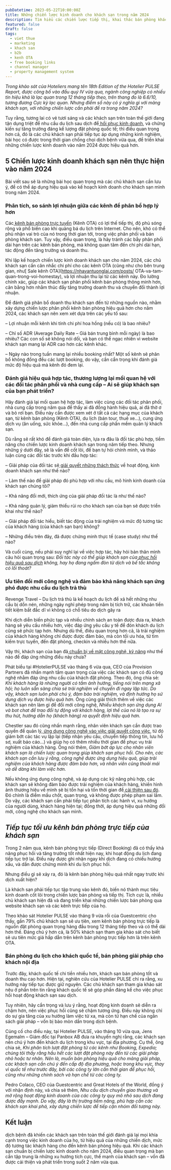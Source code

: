 ```yaml
---
pubDatetime: 2023-05-22T10:00:00Z
title: Những chiến lược kinh doanh cho khách sạn trong năm 2024
description: Tìm hiểu các chiến lược tiếp thị, khai thác bán phòng khách sạn hiệu quả trong chuỗi bài viết sau của nhavantuonglai để áp dụng và đem lại hiệu quả thiết thực cho giải pháp của bạn.
featured: false
draft: false
tags:
  - viet thue
  - marketing
  - khach san
  - b2b
  - kenh OTA
  - free booking links
  - channel manager
  - property management system
---
```


_Trong khảo sát của Hoteliers mang tên 18th Edition of the Hotelier PULSE Report, được công bố vào đầu quý IV vừa qua, ngành công nghiệp có nhiều tín hiệu khá là lạc quan trong 12 tháng tiếp theo, trên thang đo là 6.6/10, tương đương _Cực kỳ lạc quan._ Nhưng điểm số này có ý nghĩa gì với mảng khách sạn, với những chiến lược cần phải đề ra trong năm 2024?_

Tuy rằng, tương lai có vẻ tươi sáng và các khách sạn trên toàn thế giới đang tận dụng triệt để nhu cầu du lịch sau dịch để[ hồi phục kinh doanh](https://nhavantuonglai.com/posts/), và chứng kiến sự tăng trưởng đáng kể lượng đặt phòng quốc tế; thì điều quan trọng hơn cả, đó là các chủ khách sạn phải tiếp tục áp dụng những kinh nghiệm, bài học có được trong thời gian chống chọi dịch bệnh vừa qua, để triển khai những chiến lược kinh doanh vào năm 2024 được hiệu quả hơn.

## 5 Chiến lược kinh doanh khách sạn nên thực hiện vào năm 2024

Bài viết sau sẽ là những bài học quan trọng mà các chủ khách sạn cần lưu ý, để có thể áp dụng hiệu quả vào kế hoạch kinh doanh cho khách sạn mình trong năm 2024.

### Phân tích, so sánh lợi nhuận giữa các kênh để phân bổ hợp lý hơn

Các[ kênh bán phòng trực tuyến](https://nhavantuonglai.com/posts/cac-kenh-ban-phong-truc-tuyen-quan-trong-nhat-cua-khach-san) (Kênh OTA) có lợi thế tiếp thị, độ phủ sóng rộng và phổ biến cao khi quảng bá du lịch trên Internet. Cho nên, khó có thể phủ nhận vai trò của nó trong thời gian tới, trong việc phân phối và bán phòng khách sạn. Tuy vậy, điều quan trọng, là hãy tránh các bẫy phân phối dài hạn trên các kênh bán phòng, mà không quan tâm đến chi phí dài hạn, tác động đến tăng trưởng và doanh thu.

Khi lập kế hoạch chiến lược kinh doanh khách sạn cho năm 2024, các chủ khách sạn cần cân nhắc chi phí cho các kênh OTA (cũng như cho bên trung gian, như[ Sale kênh OTA](https://nhavantuonglai.com/posts/ OTA-va-tam-quan-trong-voi-homestay), và lợi nhuận thu lại từ các kênh này. Đo lường chính xác, giúp các khách sạn phân phối kênh bán phòng thông minh hơn, cân bằng hơn nhằm thúc đẩy tăng trưởng doanh thu và chuyển đổi thành lợi nhuận.

Để đánh giá phân bổ doanh thu khách sạn đến từ những nguồn nào, nhằm xây dựng chiến lược phân phối kênh bán phòng hiệu quả hơn cho năm 2024, các khách sạn nên xem xét dựa trên các yếu tố sau:

– Lợi nhuận mỗi kênh khi tính chi phí hoa hồng (nếu có) là bao nhiêu?

– Chỉ số ADR (Average Daily Rate – Giá bán trung bình mỗi ngày) là bao nhiêu? Các con số sẽ không nói dối, và bạn có thể ngạc nhiên vì website khách sạn mang lại ADR cao hơn các kênh khác.

– Ngày nào trong tuần mang lại nhiều booking nhất? Một số kênh sẽ phân bổ không đồng đều các lượt booking, do vậy, cần cẩn trọng khi đánh giá mức độ hiệu quả mà kênh đó đem lại.

### Đánh giá hiệu quả hợp tác, thương lượng lại mối quan hệ với các đối tác phân phối và nhà cung cấp – Ai sẽ giúp khách sạn của bạn phát triển?

Hãy đánh giá lại mối quan hệ hợp tác, làm việc cùng các đối tác phân phối, nhà cung cấp trong năm qua để thấy ai đã đồng hành hiệu quả, ai đã thờ ơ và bỏ rơi bạn. Điều này cần được xem xét ở tất cả các hạng mục của khách sạn, từ kênh bán phòng (Kênh OTA), du lịch (bán tour, thuê xe…), cung ứng dịch vụ (ăn uống, sức khỏe…), đến nhà cung cấp phần mềm quản lý khách sạn.

Dù rằng sẽ rất khó để đánh giá toàn diện, lựa ra đâu là đối tác phù hợp, tiềm năng cho chiến lược kinh doanh khách sạn trong năm tiếp theo. Nhưng những ý dưới đây, sẽ là vấn đề cốt lõi, để bạn tự hỏi chính mình, và thảo luận cùng các đối tác trước khi đầu hợp tác:

– Giải pháp của đối tác sẽ[ giải quyết những thách thức](https://nhavantuonglai.com/posts/) về hoạt động, kinh doanh khách sạn như thế nào?

– Làm thế nào để giải pháp đó phù hợp với nhu cầu, mô hình kinh doanh của khách sạn chúng tôi?

– Khả năng đổi mới, thích ứng của giải pháp đối tác là như thế nào?

– Khả năng quản lý, giảm thiểu rủi ro cho khách sạn của bạn sẽ được triển khai như thế nào?

– Giải pháp đối tác hiểu, biết tác động của trải nghiệm và mức độ tương tác của khách hàng (của khách sạn bạn) không?

– Những điều trên đây, đã được chứng minh thực tế (case study) như thế nào?

Và cuối cùng, nếu phải suy nghĩ lại về việc hợp tác, hãy hỏi bản thân mình câu hỏi quan trọng sau: _Đối tác này có thể giúp khách sạn của_[ _phục hồi hiệu quả sau dịch_](https://nhavantuonglai.com/posts/) _không, hay họ đang _ngấm đòn_ từ dịch và bế tắc không có lối thoát?_

### Ưu tiên đổi mới công nghệ và đảm bảo khả năng khách sạn ứng phó được nhu cầu du lịch trả thù

Revenge Travel – Du lịch trả thù là kế hoạch du lịch để xả hết những nhu cầu bị dồn nén, những ngày nghỉ phép trong năm bị tích trữ, các khoản tiền tiết kiệm bất đắc dĩ vì không có chỗ tiêu do dịch gây ra

Khi dịch diễn biến phức tạp và nhiều chính sách an toàn được đưa ra, khách hàng sẽ yêu cầu nhiều hơn, việc đáp ứng yêu cầu y tế để đón khách du lịch cũng sẽ phức tạp hơn. Nhưng dù thế, điều quan trọng hơn cả, là trải nghiệm của khách hàng không chỉ được được đảm bảo, mà còn tối ưu hóa, từ tìm kiếm trực tuyến, đến đặt phòng, checkin và nhiều hơn thế nữa.

Vậy thì, khách sạn của bạn đã[ chuẩn bị về mặt công nghệ, kỹ năng](https://nhavantuonglai.com/posts/) như thế nào để đáp ứng những điều này chưa?

Phát biểu tại #HotelierPULSE vào tháng 6 vừa qua, CEO của Provision Partners đã nhấn mạnh tầm quan trọng của việc các khách sạn có đủ công nghệ nhằm đáp ứng nhu cầu của khách đặt phòng. Theo đó, ông chia sẻ: _Khi khách hàng là những người có tầm ảnh hưởng, tiếng nói trên mạng xã hội; họ luôn sẵn sàng chia sẻ trải nghiệm về chuyến đi ngay lập tức. Do vậy, khách sạn luôn phải chú ý, đảm bảo trải nghiệm, và định hướng họ sử dụng dịch vụ được hiệu quả hơn._ Ông cũng giải thích thêm về việc các khách sạn nên làm gì để đổi mới công nghệ, _Nhiều khách sạn ứng dụng AI và bot chat để trao đổi tự động với khách hàng, lợi thế của nó là tạo ra sự thu hút, hướng dẫn họ (khách hàng) ra quyết định hiệu quả hơn._

Chestler sau đó cũng nhấn mạnh rằng, nhân viên khách sạn cần được trao quyền để quản lý,[ ứng dụng công nghệ vào việc giải quyết công việc](https://nhavantuonglai.com/posts/), từ đó giảm bớt các tác vụ lặp lại (tiếp nhận yêu cầu, chuyển tiếp thông tin, lưu hồ sơ, xuất báo cáo…) và giúp họ có thêm nhiều thời gian để phục vụ trải nghiệm của khách hàng. Ông nói thêm, _Giảm bớt áp lực cho nhân viên khách sạn là chiến lược quan trọng giúp khách sạn phục hồi. Cho nên, các khách sạn cần lưu ý rằng, công nghệ được ứng dụng hiệu quả, giúp trải nghiệm của khách hàng được đảm bảo hơn, và nhân viên cũng thoải mái và dễ dàng khi làm việc hơn._

Nếu không ứng dụng công nghệ, và áp dụng các kỹ năng phù hợp, các khách sạn sẽ không đảm bảo được trải nghiệm của khách hàng, khiến hình ảnh thương hiệu về mình sẽ bị tổn hại và tốn thời gian để[ cải thiện sau đó](https://nhavantuonglai.com/posts/). Đó chính là điểm mấu chốt, quan trọng, và không được phép phạm sai lầm. Do vậy, các khách sạn cần phải tiếp tục phân tích các hành vi, xu hướng của người dùng, khách hàng hiện tại; đồng thời, áp dụng hiệu quả những đổi mới, công nghệ cho khách sạn mình.

## _Tiếp tục tối ưu kênh bán phòng trực tiếp của khách sạn_

Trong 2 năm qua, kênh bán phòng trực tiếp (Direct Booking) đã có thấy khả năng phục hồi và tăng trưởng tốt nhất hiện nay, khi hoạt động du lịch đang tiếp tục trở lại. Điều này được ghi nhận ngay khi dịch đang có chiều hướng xấu, và dần được chứng minh khi du lịch phục hồi.

Nhưng điều gì sẽ xảy ra, đó là kênh bán phòng hiệu quả nhất ngay trước khi dịch xuất hiện?

Là khách sạn phải tiếp tục tập trung vào kênh đó, biến nó thành mục tiêu kinh doanh cốt lõi trong chiến lược bán phòng và tiếp thị. Tích cực là, nhiều chủ khách sạn hiện đã và đang triển khai những chiến lược bán phòng qua website khách sạn và các kênh trực tiếp của họ.

Theo khảo sát Hotelier PULSE vào tháng 9 vừa rồi của Guestcentric cho thấy, gần 79% chủ khách sạn sẽ ưu tiên, xem kênh bán phòng trực tiếp là nguồn đặt phòng quan trọng hàng đầu trong 12 tháng tiếp theo và có thể dài hơn thế. Đáng chú ý hơn cả, là 50% khách sạn tham gia khảo sát cho biết sẽ ưu tiên mức giá hấp dẫn trên kênh bán phòng trực tiếp hơn là trên kênh OTA.

### Bán phòng du lịch cho khách quốc tế, bán phòng giải pháp cho khách nội địa

Trước đây, khách quốc tế chi tiền nhiều hơn, khách sạn bán phòng tốt và doanh thu cao hơn. Hiện tại, nghiên cứu của Hotelier PULSE chỉ ra rằng, xu hướng này tiếp tục được giữ nguyên. Các chủ khách sạn tham gia khảo sát nêu ở phần trên tin rằng khách quốc tế sẽ góp phần đáng kể cho việc phục hồi hoạt động khách sạn sau dịch.

Tuy nhiên, hãy cẩn trọng và lưu ý rằng, hoạt động kinh doanh sẽ diễn ra chậm hơn, nên việc phục hồi cũng sẽ chậm tương ứng. Điều này không chỉ do sự gia tăng của xu hướng làm việc từ xa, mà còn từ hạn chế của ngân sách giải pháp – vốn bị bào mòn dần trong dịch bệnh.

Củng cố cho điều này, tại Hotelier PULSE, vào tháng 10 vừa qua, Jens Egemalm – Giám đốc tại Panbox AB đưa ra khuyến nghị rằng, các khách sạn nên chú ý hơn đến khách du lịch trong khu vực, tại địa phương. Cụ thể, ông chia sẻ, _Khi phân tích lượt đặt phòng từ các kênh như Booking, Expedia; chúng tôi thấy rằng hầu hết các lượt đặt phòng này đến từ các giải pháp nhỏ hoặc tư nhân. Nên là, muốn bán phòng hiệu quả cho mảng giải pháp, các khách sạn cần chú ý đến cấp độ địa phương, hoặc trong khu vực, thay vì quốc tế như trước đây, bởi các công ty lớn cần thời gian để phục hồi, cũng như những chính sách và hạn chế từ các công ty._

Pedro Colaco, CEO của Guestcentric and Great Hotels of the World, đồng ý với nhận định này, và chia sẻ thêm, _Nhu cầu dịch chuyển giao thương và mở rộng hoạt động kinh doanh của các công ty quy mô nhỏ sau dịch đang được đẩy mạnh. Do vậy, đây là thị trường tiềm năng, phù hợp cần các khách sạn khai phá, xây dựng chiến lược để tiếp cận nhóm đối tượng này._

## Kết luận

dịch bệnh đã khiến các khách sạn trên toàn thế giới đánh giá lại mọi khía cạnh trong việc kinh doanh của họ, từ hiệu quả của những chiến dịch, mức độ tương tác khách hàng cho đến kênh bán phòng hiệu quả. Khi các khách sạn chuẩn bị chiến lược kinh doanh cho năm 2024, điều quan trọng mà bạn cần tập trung là những xu hướng tích cực, thế mạnh của khách sạn – vốn đã được cải thiện và phát triển trong suốt 2 năm vừa qua.
